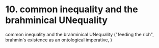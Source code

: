 # 10. common inequality and the brahminical UNequality

common inequality and the brahminical UNequality ("feeding the rich", brahmin's existence as an ontological imperative, )

